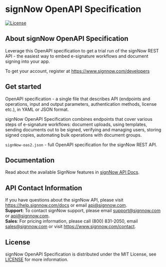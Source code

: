 # signNow OpenAPI Specification
[ ![License](https://img.shields.io/github/license/signnow/OpenAPI-Specification?style=flat-square)](LICENSE)

## About signNow OpenAPI Specification

Leverage this OpenAPI specification to get a trial run of the signNow REST API - the easiest way to embed e-signature workflows and document signing into your app.

To get your account, register at https://www.signnow.com/developers

## Get started

OpenAPI specification - a single file that describes API (endpoints and operations, input and output parameters, authentication methods, license etc.), in YAML or JSON format.

signNow OpenAPI Specification combines endpoints that cover various steps of e-signature workflows: document uploads, using templates, sending documents out to be signed, verifying and managing users, storing signed copies, automating bulk operations with document groups.

`signNow-oas2.json` - full OpenAPI specification for the signNow REST API.

## Documentation

Read about the available SignNow features in [signNow API Docs](https://docs.signnow.com/).

## API Contact Information
If you have questions about the signNow API, please visit https://help.signnow.com/docs or email api@signnow.com.<br>
**Support**: To contact signNow support, please email support@signnow.com or api@signnow.com.<br>
**Sales**: For pricing information, please call (800) 831-2050, email sales@signnow.com or visit https://www.signnow.com/contact.


## <a name="license"></a>License

signNow OpenAPI Specification is distributed under the MIT License, see [LICENSE](https://github.com/signnow/OpenAPI-Specification/blob/master/LICENSE) for more information.

